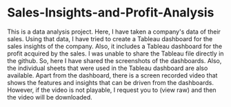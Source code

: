 # Sales-Insights-and-Profit-Analysis
This is a data analysis project. Here, I have taken a company's data of their sales. Using that data, I have tried to create a Tableau dashboard for the sales insights of the company. Also, it includes a Tableau dashboard for the profit acquired by the sales.
I was unable to share the Tableau file directly in the github. So, here I have shared the screenshots of the dashboards. Also, the individual sheets that were used in the Tableau dashboard are also available.
Apart from the dashboard, there is a screen recorded video that shows the features and insights that can be driven from the dashboards.
However, if the video is not playable, I request you to (view raw) and then the video will be downloaded.
